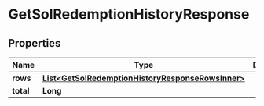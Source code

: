 

# GetSolRedemptionHistoryResponse


## Properties

| Name | Type | Description | Notes |
|------------ | ------------- | ------------- | -------------|
|**rows** | [**List&lt;GetSolRedemptionHistoryResponseRowsInner&gt;**](GetSolRedemptionHistoryResponseRowsInner.md) |  |  [optional] |
|**total** | **Long** |  |  [optional] |



